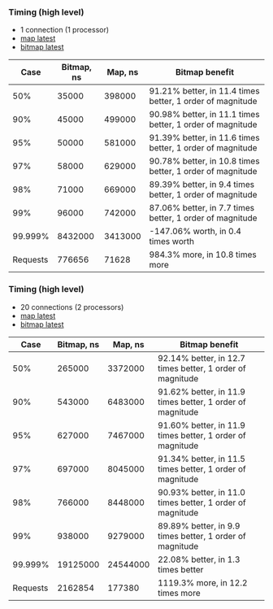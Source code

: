 ### Timing (high level)
* 1 connection (1 processor)
* [map latest](../../map/wrk/map-t1-c1.txt)
* [bitmap latest](../../bitmap/wrk/bitmap-t1-c1.txt)

|Case|Bitmap, ns|Map, ns|Bitmap benefit|
|---|---|---|---|
|50%|35000|398000|91.21% better, in 11.4 times better, 1 order of magnitude|
|90%|45000|499000|90.98% better, in 11.1 times better, 1 order of magnitude|
|95%|50000|581000|91.39% better, in 11.6 times better, 1 order of magnitude|
|97%|58000|629000|90.78% better, in 10.8 times better, 1 order of magnitude|
|98%|71000|669000|89.39% better, in 9.4 times better, 1 order of magnitude|
|99%|96000|742000|87.06% better, in 7.7 times better, 1 order of magnitude|
|99.999%|8432000|3413000|-147.06% worth, in 0.4 times worth|
|Requests|776656|71628|984.3% more, in 10.8 times more|

### Timing (high level)
* 20 connections (2 processors)
* [map latest](../../map/wrk/map-t2-c20.txt)
* [bitmap latest](../../bitmap/wrk/bitmap-t2-c20.txt)

|Case|Bitmap, ns|Map, ns|Bitmap benefit|
|---|---|---|---|
|50%|265000|3372000|92.14% better, in 12.7 times better, 1 order of magnitude|
|90%|543000|6483000|91.62% better, in 11.9 times better, 1 order of magnitude|
|95%|627000|7467000|91.60% better, in 11.9 times better, 1 order of magnitude|
|97%|697000|8045000|91.34% better, in 11.5 times better, 1 order of magnitude|
|98%|766000|8448000|90.93% better, in 11.0 times better, 1 order of magnitude|
|99%|938000|9279000|89.89% better, in 9.9 times better, 1 order of magnitude|
|99.999%|19125000|24544000|22.08% better, in 1.3 times better|
|Requests|2162854|177380|1119.3% more, in 12.2 times more|
